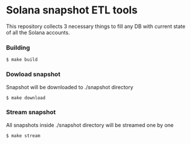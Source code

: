 # Solana snapshot ETL tools
This repository collects 3 necessary things to fill any DB with current state of all the Solana accounts.

### Building

    $ make build

### Dowload snapshot
Snapshot will be downloaded to ./snapshot directory

    $ make download

### Stream snapshot
All snapshots inside ./snapshot directory will be streamed one by one

    $ make stream
